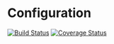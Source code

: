 # Configuration

[![Build Status](https://travis-ci.org/klapuch/Configuration.svg?branch=master)](https://travis-ci.org/klapuch/Configuration) [![Coverage Status](https://coveralls.io/repos/github/klapuch/Configuration/badge.svg?branch=master)](https://coveralls.io/github/klapuch/Configuration?branch=master)

